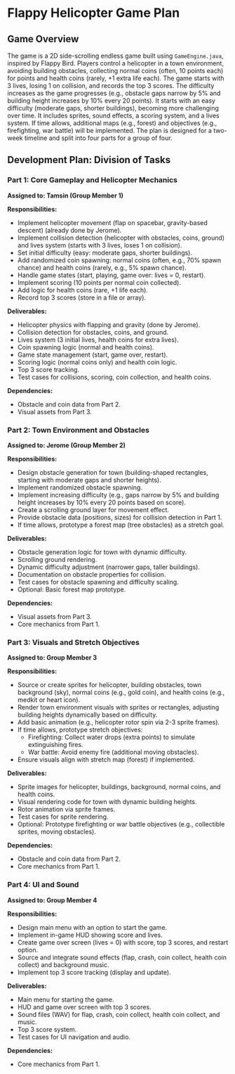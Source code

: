 # Flappy Helicopter Game Plan

## Game Overview
The game is a 2D side-scrolling endless game built using `GameEngine.java`, inspired by Flappy Bird. Players control a helicopter in a town environment, avoiding building obstacles, collecting normal coins (often, 10 points each) for points and health coins (rarely, +1 extra life each). The game starts with 3 lives, losing 1 on collision, and records the top 3 scores. The difficulty increases as the game progresses (e.g., obstacle gaps narrow by 5% and building height increases by 10% every 20 points). It starts with an easy difficulty (moderate gaps, shorter buildings), becoming more challenging over time. It includes sprites, sound effects, a scoring system, and a lives system. If time allows, additional maps (e.g., forest) and objectives (e.g., firefighting, war battle) will be implemented. The plan is designed for a two-week timeline and split into four parts for a group of four.

## Development Plan: Division of Tasks

### Part 1: Core Gameplay and Helicopter Mechanics
**Assigned to: Tamsin (Group Member 1)**

**Responsibilities:**
- Implement helicopter movement (flap on spacebar, gravity-based descent) (already done by Jerome).
- Implement collision detection (helicopter with obstacles, coins, ground) and lives system (starts with 3 lives, loses 1 on collision).
- Set initial difficulty (easy: moderate gaps, shorter buildings).
- Add randomized coin spawning: normal coins (often, e.g., 70% spawn chance) and health coins (rarely, e.g., 5% spawn chance).
- Handle game states (start, playing, game over: lives = 0, restart).
- Implement scoring (10 points per normal coin collected).
- Add logic for health coins (rare, +1 life each).
- Record top 3 scores (store in a file or array).

**Deliverables:**
- Helicopter physics with flapping and gravity (done by Jerome).
- Collision detection for obstacles, coins, and ground.
- Lives system (3 initial lives, health coins for extra lives).
- Coin spawning logic (normal and health coins).
- Game state management (start, game over, restart).
- Scoring logic (normal coins only) and health coin logic.
- Top 3 score tracking.
- Test cases for collisions, scoring, coin collection, and health coins.

**Dependencies:**
- Obstacle and coin data from Part 2.
- Visual assets from Part 3.

### Part 2: Town Environment and Obstacles
**Assigned to: Jerome (Group Member 2)**

**Responsibilities:**
- Design obstacle generation for town (building-shaped rectangles, starting with moderate gaps and shorter heights).
- Implement randomized obstacle spawning.
- Implement increasing difficulty (e.g., gaps narrow by 5% and building height increases by 10% every 20 points based on score).
- Create a scrolling ground layer for movement effect.
- Provide obstacle data (positions, sizes) for collision detection in Part 1.
- If time allows, prototype a forest map (tree obstacles) as a stretch goal.

**Deliverables:**
- Obstacle generation logic for town with dynamic difficulty.
- Scrolling ground rendering.
- Dynamic difficulty adjustment (narrower gaps, taller buildings).
- Documentation on obstacle properties for collision.
- Test cases for obstacle spawning and difficulty scaling.
- Optional: Basic forest map prototype.

**Dependencies:**
- Visual assets from Part 3.
- Core mechanics from Part 1.

### Part 3: Visuals and Stretch Objectives
**Assigned to: Group Member 3**

**Responsibilities:**
- Source or create sprites for helicopter, building obstacles, town background (sky), normal coins (e.g., gold coin), and health coins (e.g., medkit or heart icon).
- Render town environment visuals with sprites or rectangles, adjusting building heights dynamically based on difficulty.
- Add basic animation (e.g., helicopter rotor spin via 2-3 sprite frames).
- If time allows, prototype stretch objectives:
  - Firefighting: Collect water drops (extra points) to simulate extinguishing fires.
  - War battle: Avoid enemy fire (additional moving obstacles).
- Ensure visuals align with stretch map (forest) if implemented.

**Deliverables:**
- Sprite images for helicopter, buildings, background, normal coins, and health coins.
- Visual rendering code for town with dynamic building heights.
- Rotor animation via sprite frames.
- Test cases for sprite rendering.
- Optional: Prototype firefighting or war battle objectives (e.g., collectible sprites, moving obstacles).

**Dependencies:**
- Obstacle and coin data from Part 2.
- Core mechanics from Part 1.

### Part 4: UI and Sound
**Assigned to: Group Member 4**

**Responsibilities:**
- Design main menu with an option to start the game.
- Implement in-game HUD showing score and lives.
- Create game over screen (lives = 0) with score, top 3 scores, and restart option.
- Source and integrate sound effects (flap, crash, coin collect, health coin collect) and background music.
- Implement top 3 score tracking (display and update).

**Deliverables:**
- Main menu for starting the game.
- HUD and game over screen with top 3 scores.
- Sound files (WAV) for flap, crash, coin collect, health coin collect, and music.
- Top 3 score system.
- Test cases for UI navigation and audio.

**Dependencies:**
- Core mechanics from Part 1.
